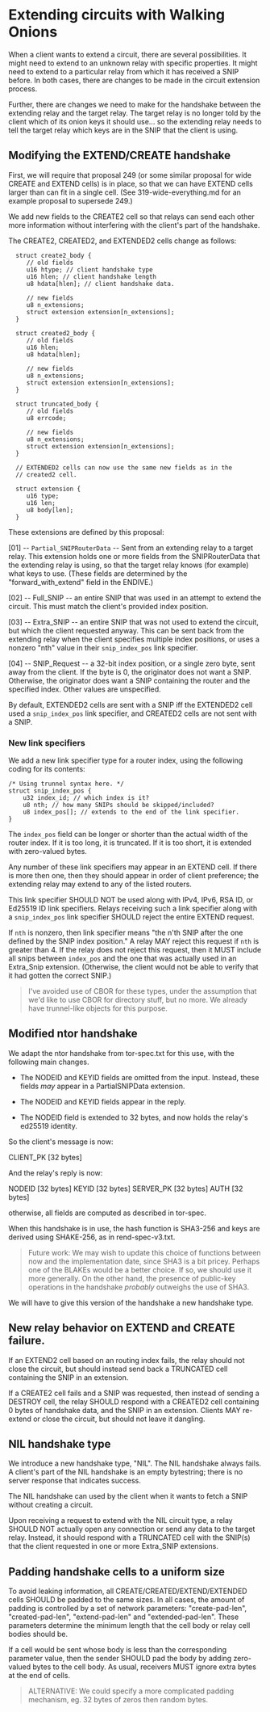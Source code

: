 
<!-- Section 5 --> <a id='S5'></a>

# Extending circuits with Walking Onions

When a client wants to extend a circuit, there are several
possibilities.  It might need to extend to an unknown relay with
specific properties.  It might need to extend to a particular relay
from which it has received a SNIP before.  In both cases, there are
changes to be made in the circuit extension process.

Further, there are changes we need to make for the handshake between
the extending relay and the target relay.  The target relay is no
longer told by the client which of its onion keys it should use... so
the extending relay needs to tell the target relay which keys are in
the SNIP that the client is using.

<!-- Section 5.1 --> <a id='S5.1'></a>

## Modifying the EXTEND/CREATE handshake

First, we will require that proposal 249 (or some similar proposal
for wide CREATE and EXTEND cells) is in place, so that we can have
EXTEND cells larger than can fit in a single cell.  (See
319-wide-everything.md for an example proposal to supersede 249.)

We add new fields to the CREATE2 cell so that relays can send each
other more information without interfering with the client's part of
the handshake.

The CREATE2, CREATED2, and EXTENDED2 cells change as follows:

      struct create2_body {
         // old fields
         u16 htype; // client handshake type
         u16 hlen; // client handshake length
         u8 hdata[hlen]; // client handshake data.

         // new fields
         u8 n_extensions;
         struct extension extension[n_extensions];
      }

      struct created2_body {
         // old fields
         u16 hlen;
         u8 hdata[hlen];

         // new fields
         u8 n_extensions;
         struct extension extension[n_extensions];
      }

      struct truncated_body {
         // old fields
         u8 errcode;

         // new fields
         u8 n_extensions;
         struct extension extension[n_extensions];
      }

      // EXTENDED2 cells can now use the same new fields as in the
      // created2 cell.

      struct extension {
         u16 type;
         u16 len;
         u8 body[len];
      }

These extensions are defined by this proposal:

  [01] -- `Partial_SNIPRouterData` -- Sent from an extending relay
          to a target relay. This extension holds one or more fields
          from the SNIPRouterData that the extending relay is using,
          so that the target relay knows (for example) what keys to
          use.  (These fields are determined by the
          "forward_with_extend" field in the ENDIVE.)

  [02] -- Full_SNIP -- an entire SNIP that was used in an attempt to
          extend the circuit.  This must match the client's provided
          index position.

  [03] -- Extra_SNIP -- an entire SNIP that was not used to extend
          the circuit, but which the client requested anyway.  This
          can be sent back from the extending relay when the client
          specifies multiple index positions, or uses a nonzero "nth" value
          in their `snip_index_pos` link specifier.

  [04] -- SNIP_Request -- a 32-bit index position, or a single zero
          byte, sent away from the client.  If the byte is 0, the
          originator does not want a SNIP.  Otherwise, the
          originator does want a SNIP containing the router and the
          specified index.  Other values are unspecified.

By default, EXTENDED2 cells are sent with a SNIP iff the EXTENDED2
cell used a `snip_index_pos` link specifier, and CREATED2 cells are
not sent with a SNIP.

<!-- Section 5.1.1 --> <a id='S5.1.1'></a>

### New link specifiers

We add a new link specifier type for a router index, using the
following coding for its contents:

    /* Using trunnel syntax here. */
    struct snip_index_pos {
        u32 index_id; // which index is it?
        u8 nth; // how many SNIPs should be skipped/included?
        u8 index_pos[]; // extends to the end of the link specifier.
    }

The `index_pos` field can be longer or shorter than the actual width of
the router index.  If it is too long, it is truncated.  If it is too
short, it is extended with zero-valued bytes.

Any number of these link specifiers may appear in an EXTEND cell.
If there is more then one, then they should appear in order of
client preference; the extending relay may extend to any of the
listed routers.

This link specifier SHOULD NOT be used along with IPv4, IPv6, RSA
ID, or Ed25519 ID link specifiers.  Relays receiving such a link
specifier along with a `snip_index_pos` link specifier SHOULD reject
the entire EXTEND request.

If `nth` is nonzero, then link specifier means "the n'th SNIP after
the one defined by the SNIP index position."  A relay MAY reject
this request if `nth` is greater than 4.  If the relay does not
reject this request, then it MUST include all snips between
`index_pos` and the one that was actually used in an Extra_Snip
extension.  (Otherwise, the client would not be able to verify that
it had gotten the correct SNIP.)

> I've avoided use of CBOR for these types, under the assumption that we'd
> like to use CBOR for directory stuff, but no more.  We already have
> trunnel-like objects for this purpose.

<!-- Section 5.2 --> <a id='S5.2'></a>

## Modified ntor handshake

We adapt the ntor handshake from tor-spec.txt for this use, with the
following main changes.

  * The NODEID and KEYID fields are omitted from the input.
    Instead, these fields _may_ appear in a PartialSNIPData extension.

  * The NODEID and KEYID fields appear in the reply.

  * The NODEID field is extended to 32 bytes, and now holds the
    relay's ed25519 identity.

So the client's message is now:

   CLIENT_PK [32 bytes]

And the relay's reply is now:

   NODEID    [32 bytes]
   KEYID     [32 bytes]
   SERVER_PK [32 bytes]
   AUTH      [32 bytes]

otherwise, all fields are computed as described in tor-spec.

When this handshake is in use, the hash function is SHA3-256 and keys
are derived using SHAKE-256, as in rend-spec-v3.txt.

> Future work: We may wish to update this choice of functions
> between now and the implementation date, since SHA3 is a bit
> pricey.  Perhaps one of the BLAKEs would be a better choice.  If
> so, we should use it more generally.  On the other hand, the
> presence of public-key operations in the handshake _probably_
> outweighs the use of SHA3.

We will have to give this version of the handshake a new handshake
type.

<!-- Section 5.3 --> <a id='S5.3'></a>

## New relay behavior on EXTEND and CREATE failure.

If an EXTEND2 cell based on an routing index fails, the relay should
not close the circuit, but should instead send back a TRUNCATED cell
containing the SNIP in an extension.

If a CREATE2 cell fails and a SNIP was requested, then instead of
sending a DESTROY cell, the relay SHOULD respond with a CREATED2
cell containing 0 bytes of handshake data, and the SNIP in an
extension.  Clients MAY re-extend or close the circuit, but should
not leave it dangling.

<!-- Section 5.4 --> <a id='S5.4'></a>

## NIL handshake type

We introduce a new handshake type, "NIL".  The NIL handshake always
fails.  A client's part of the NIL handshake is an empty bytestring;
there is no server response that indicates success.

The NIL handshake can used by the client when it wants to fetch a
SNIP without creating a circuit.

Upon receiving a request to extend with the NIL circuit type, a
relay SHOULD NOT actually open any connection or send any data to
the target relay.  Instead, it should respond with a TRUNCATED cell
with the SNIP(s) that the client requested in one or more Extra_SNIP
extensions.

<!-- Section 5.5 --> <a id='S5.5'></a>

## Padding handshake cells to a uniform size

To avoid leaking information, all CREATE/CREATED/EXTEND/EXTENDED
cells SHOULD be padded to the same sizes.  In all cases, the amount
of padding is controlled by a set of network parameters:
"create-pad-len", "created-pad-len", "extend-pad-len" and
"extended-pad-len".  These parameters determine the minimum length
that the cell body or relay cell bodies should be.

If a cell would be sent whose body is less than the corresponding
parameter value, then the sender SHOULD pad the body by adding
zero-valued bytes to the cell body.  As usual, receivers MUST ignore
extra bytes at the end of cells.

> ALTERNATIVE: We could specify a more complicated padding
> mechanism, eg. 32 bytes of zeros then random bytes.

